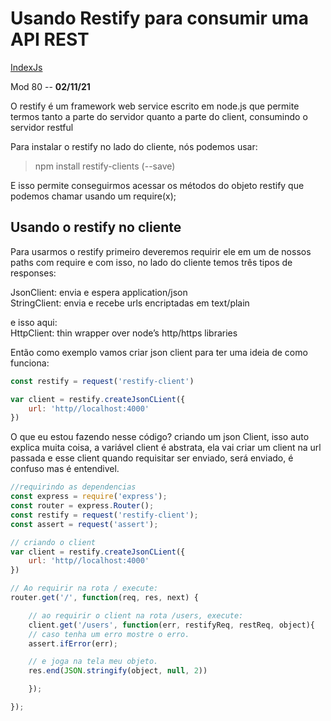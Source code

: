 # Usando Restify para consumir uma API REST
[IndexJs](../IndexJs.md)

Mod 80 -- **02/11/21**

O restify é um framework web service escrito em node.js que permite termos tanto a parte do servidor quanto a parte do client, consumindo o servidor restful

Para instalar o restify no lado do cliente, nós podemos usar:

> npm install restify-clients (--save)

E isso permite conseguirmos acessar os métodos do objeto restify que podemos chamar usando um require(x);

## Usando o restify no cliente

Para usarmos o restify primeiro deveremos requirir ele em um de nossos paths com require e com isso, no lado do cliente temos três tipos de responses:

JsonClient: envia e espera application/json<br>
StringClient: envia e recebe urls encriptadas em text/plain

e isso aqui:<br>
HttpClient: thin wrapper over node’s http/https libraries

Então como exemplo vamos criar json client para ter uma ideia de como funciona:

~~~javascript
const restify = request('restify-client')

var client = restify.createJsonCLient({
    url: 'http//localhost:4000'
})
~~~

O que eu estou fazendo nesse código? criando um json Client, isso auto explica muita coisa, a variável client é abstrata, ela vai criar um client na url passada e esse client quando requisitar ser enviado, será enviado, é confuso mas é entendivel.

~~~javascript
//requirindo as dependencias
const express = require('express');
const router = express.Router();
const restify = request('restify-client');
const assert = request('assert');

// criando o client
var client = restify.createJsonCLient({
    url: 'http//localhost:4000'
})

// Ao requirir na rota / execute:
router.get('/', function(req, res, next) {

    // ao requirir o client na rota /users, execute:
    client.get('/users', function(err, restifyReq, restReq, object){
    // caso tenha um erro mostre o erro.
    assert.ifError(err);

    // e joga na tela meu objeto.
    res.end(JSON.stringify(object, null, 2))

    });

});
~~~
